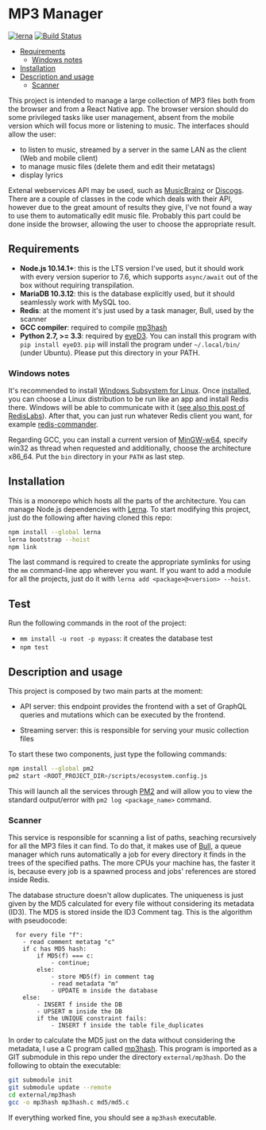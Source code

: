 # MP3 Manager

[![lerna](https://img.shields.io/badge/maintained%20with-lerna-cc00ff.svg)](https://lernajs.io/)
[![Build Status](https://travis-ci.com/chrisvoo/mp3manager.svg?branch=master)](https://travis-ci.com/chrisvoo/mp3manager)

- [Requirements](#requirements)
  - [Windows notes](#windows-notes)
- [Installation](#installation)
- [Description and usage](#description-and-usage)
  - [Scanner](#scanner)

This project is intended to manage a large collection of MP3 files both from the browser and from a React Native app. The browser version should do some privileged tasks like user management, absent from the mobile version which will focus more or listening to music.
The interfaces should allow the user:

- to listen to music, streamed by a server in the same LAN as the client (Web and mobile client)
- to manage music files (delete them and edit their metatags)
- display lyrics

Extenal webservices API may be used, such as [MusicBrainz](https://musicbrainz.org/) or [Discogs](https://www.discogs.com/). There are a couple of classes in the code which deals with their API, however due to the great amount of results they give, I've not found a way to use them to automatically edit music file. Probably this part could be done inside the browser, allowing the user to choose the appropriate result.

## Requirements

- __Node.js 10.14.1+__: this is the LTS version I've used, but it should work with every version superior to 7.6, which supports `async/await` out of the box without requiring transpilation.
- __MariaDB 10.3.12__: this is the database explicitly used, but it should seamlessly work with MySQL too.
- __Redis__: at the moment it's just used by a task manager, Bull, used by the scanner
- __GCC compiler__: required to compile [mp3hash](https://github.com/sptim/mp3hash)
- __Python 2.7, >= 3.3__: required by [eyeD3](https://pypi.org/project/eyeD3/). You can install this program with `pip install eyeD3`. `pip` will install the program under `~/.local/bin/` (under Ubuntu). Please put this directory in your PATH.

### Windows notes

It's recommended to install [Windows Subsystem for Linux](https://docs.microsoft.com/en-us/windows/wsl/faq). Once [installed](https://docs.microsoft.com/en-us/windows/wsl/install-win10#install-the-windows-subsystem-for-linux), you can choose a Linux distribution to be run like an app and install Redis there. Windows will be able to communicate with it ([see also this post of RedisLabs](https://redislabs.com/blog/redis-on-windows-10/)). After that, you can just run whatever Redis client you want, for example [redis-commander](https://github.com/joeferner/redis-commander).

Regarding GCC, you can install a current version of [MinGW-w64](https://sourceforge.net/projects/mingw-w64/), specify win32 as thread when requested and additionally, choose the architecture x86_64. Put the `bin` directory in your `PATH` as last step.

## Installation

This is a monorepo which hosts all the parts of the architecture. You can manage Node.js dependencies with [Lerna](https://lernajs.io/). To start modifying this project, just do the following after having cloned this repo:

```bash
npm install --global lerna
lerna bootstrap --hoist
npm link
```

The last command is required to create the appropriate symlinks for using the `mm` command-line app wherever you want.
If you want to add a module for all the projects, just do it with `lerna add <package>@<version> --hoist`.

## Test

Run the following commands in the root of the project:

- `mm install -u root -p mypass`: it creates the database test
- `npm test`

## Description and usage

This project is composed by two main parts at the moment:

- API server: this endpoint provides the frontend with a set of GraphQL queries and mutations which can be executed by the frontend.

- Streaming server: this is responsible for serving your music collection files

To start these two components, just type the following commands:

```bash
npm install --global pm2
pm2 start <ROOT_PROJECT_DIR>/scripts/ecosystem.config.js
```

This will launch all the services through [PM2](https://pm2.io/doc/en/runtime/overview/) and will allow you to view the standard output/error with `pm2 log <package_name>` command.

### Scanner

This service is responsible for scanning a list of paths, seaching recursively for all the MP3 files it can find. To do that, it makes use of [Bull](https://github.com/OptimalBits/bull), a queue manager which runs automatically a job for every directory it finds in the trees of the specified paths. The more CPUs your machine has, the faster it is, because every job is a spawned process and jobs' references are stored inside Redis.

The database structure doesn't allow duplicates. The uniqueness is just given by the MD5 calculated for every file without considering its metadata (ID3). The MD5 is stored inside the ID3 Comment tag. This is the algorithm with pseudocode:

```text
  for every file "f":
    - read comment metatag "c"
    if c has MD5 hash:
        if MD5(f) === c:
            - continue;
        else:
            - store MD5(f) in comment tag
            - read metadata "m"
            - UPDATE m inside the database
    else:
        - INSERT f inside the DB
        - UPSERT m inside the DB
        if the UNIQUE constraint fails:
            - INSERT f inside the table file_duplicates
```

In order to calculate the MD5 just on the data without considering the metadata, I use a C program called [mp3hash](https://github.com/sptim/mp3hash). This program is imported as a GIT submodule in this repo under the directory `external/mp3hash`. Do the following to obtain the executable:

```bash
git submodule init
git submodule update --remote
cd external/mp3hash
gcc -o mp3hash mp3hash.c md5/md5.c
```

If everything worked fine, you should see a `mp3hash` executable.
